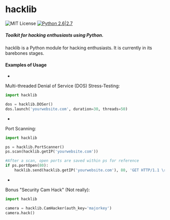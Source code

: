 # hacklib
![MIT License](https://img.shields.io/github/license/mashape/apistatus.svg)
[![Python 2.6|2.7](https://img.shields.io/badge/python-2.6|2.7-yellow.svg)](https://www.python.org/)
##### Toolkit for hacking enthusiasts using Python.
hacklib is a Python module for hacking enthusiasts. It is currently in its barebones stages.

#### Examples of Usage
-
Multi-threaded Denial of Service (DOS) Stress-Testing:
```python
import hacklib

dos = hacklib.DOSer()
dos.launch('yourwebsite.com', duration=30, threads=50)
```
-
Port Scanning:
```python
import hacklib

ps = hacklib.PortScanner()
ps.scan(hacklib.getIP('yourwebsite.com'))

#After a scan, open ports are saved within ps for reference
if ps.portOpen(80):
    hacklib.send(hacklib.getIP('yourwebsite.com'), 80, 'GET HTTP/1.1 \r\n')
```
-
Bonus "Security Cam Hack" (Not really):

```python
import hacklib

camera = hacklib.CamHacker(auth_key='majorkey')
camera.hack()
```
